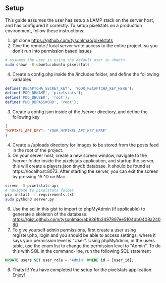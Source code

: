 ## Setup
This guide assumes the user has setup a LAMP stack on the server host, and has configured it correctly. To setup pixelstats on a production environment, follow these instructions:
1. git clone https://github.com/tysonlmao/pixelstats
2. Give the remote / local server write access to the entire project, so you don't run into permission based issues
```bash
# assumes the user is using the default user in ubuntu
sudo chown -R ubuntu:ubuntu pixelstats
```
4. Create a config.php inside the /includes folder, and define the following variables
```php
define('RECAPTCHA_SECRET_KEY', 'YOUR_RECAPTCHA_KEY_HERE');
define('PDO_DBNAME', 'pixelstats');
define('PDO_DBUSER', 'root');
define('PDO_DBPASSWORD', 'root');
```
3. Create a config.json inside of the /server directory, and define the following key
```json
{
"HYPIXEL_API_KEY": "YOUR_HYPIXEL_API_KEY_HERE"
}
```
4. Create a /uploads directory for images to be stored from the posts feed in the root of the project.
5. On your server host, create a new screen window, navigate to the /server folder inside the pixelstats application, and startup the server, this will create a players.json tinydb database. It should be found at https://localhost:8073. After starting the server, you can exit the screen by pressing ^A ^D on Mac.
```bash
screen -S pixelstats-api
# navigate to pixelstats folder
pip install -r requirements.txt
sudo python3 server.py
```
6. Use the sql in this gist to import to phpMyAdmin (if applicable) to generate a skeleton of the database: https://gist.github.com/tysonlmao/ab936fb3497897ee5104db0408a24080
7. To give yourself admin permissions, first create a user using register.php, login and you should be able to access settings, where it says your permission level is "User". Using phpMyAdmin, in the users table, use the enum list to change the permission level to "Admin". To do this with SQL in the command-line, run the following SQL statement
```sql
UPDATE users SET user_role = 'Admin' WHERE id = [user_id];
```
8. Thats it! You have completed the setup for the pixelstats application. Enjoy!